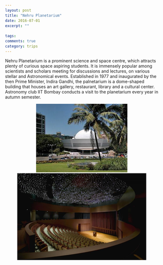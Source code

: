 ```yaml
---
layout: post
title: "Nehru Planetarium"
date: 2016-07-01
excerpt: ""

tags:
comments: true
category: trips
---
```

 Nehru Planetarium is a prominent science and space centre, which attracts plenty of curious space aspiring students.
 It is immensely popular among scientists and scholars meeting for discussions and lectures, on various stellar and Astronomical events.
 Established in 1977 and inaugurated by the then Prime Minister, Indira Gandhi, the palnetarium is a dome-shaped building that houses an art gallery, restaurant, library and a cultural center.
 Astronomy club IIT Bombay conducts a visit to the planetarium every year in autumn semester.

 <figure class="half">
<center>
<img src="/assets/img/Trips/Nehru-Planetarium.jpg">
<img src="/assets/img/Trips/sky-theater.jpg">
</center>
</figure>

